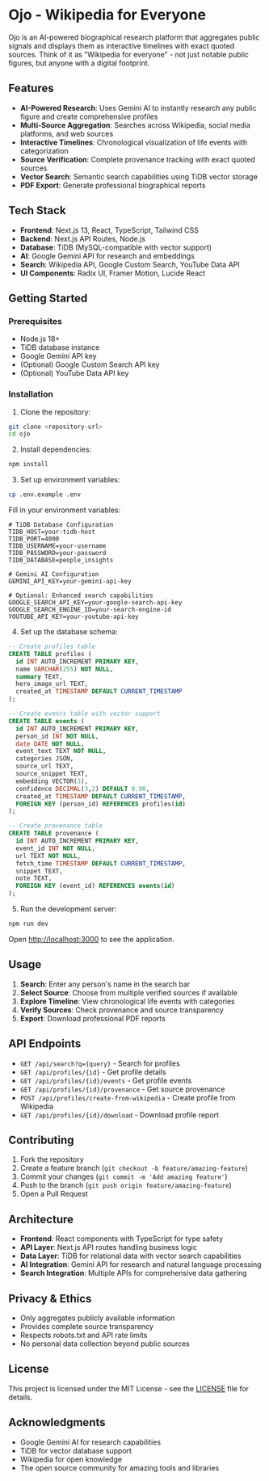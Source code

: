 # Ojo - Wikipedia for Everyone

Ojo is an AI-powered biographical research platform that aggregates public signals and displays them as interactive timelines with exact quoted sources. Think of it as "Wikipedia for everyone" - not just notable public figures, but anyone with a digital footprint.

## Features

- **AI-Powered Research**: Uses Gemini AI to instantly research any public figure and create comprehensive profiles
- **Multi-Source Aggregation**: Searches across Wikipedia, social media platforms, and web sources
- **Interactive Timelines**: Chronological visualization of life events with categorization
- **Source Verification**: Complete provenance tracking with exact quoted sources
- **Vector Search**: Semantic search capabilities using TiDB vector storage
- **PDF Export**: Generate professional biographical reports

## Tech Stack

- **Frontend**: Next.js 13, React, TypeScript, Tailwind CSS
- **Backend**: Next.js API Routes, Node.js
- **Database**: TiDB (MySQL-compatible with vector support)
- **AI**: Google Gemini API for research and embeddings
- **Search**: Wikipedia API, Google Custom Search, YouTube Data API
- **UI Components**: Radix UI, Framer Motion, Lucide React

## Getting Started

### Prerequisites

- Node.js 18+ 
- TiDB database instance
- Google Gemini API key
- (Optional) Google Custom Search API key
- (Optional) YouTube Data API key

### Installation

1. Clone the repository:
```bash
git clone <repository-url>
cd ojo
```

2. Install dependencies:
```bash
npm install
```

3. Set up environment variables:
```bash
cp .env.example .env
```

Fill in your environment variables:
```env
# TiDB Database Configuration
TIDB_HOST=your-tidb-host
TIDB_PORT=4000
TIDB_USERNAME=your-username
TIDB_PASSWORD=your-password
TIDB_DATABASE=people_insights

# Gemini AI Configuration
GEMINI_API_KEY=your-gemini-api-key

# Optional: Enhanced search capabilities
GOOGLE_SEARCH_API_KEY=your-google-search-api-key
GOOGLE_SEARCH_ENGINE_ID=your-search-engine-id
YOUTUBE_API_KEY=your-youtube-api-key
```

4. Set up the database schema:
```sql
-- Create profiles table
CREATE TABLE profiles (
  id INT AUTO_INCREMENT PRIMARY KEY,
  name VARCHAR(255) NOT NULL,
  summary TEXT,
  hero_image_url TEXT,
  created_at TIMESTAMP DEFAULT CURRENT_TIMESTAMP
);

-- Create events table with vector support
CREATE TABLE events (
  id INT AUTO_INCREMENT PRIMARY KEY,
  person_id INT NOT NULL,
  date DATE NOT NULL,
  event_text TEXT NOT NULL,
  categories JSON,
  source_url TEXT,
  source_snippet TEXT,
  embedding VECTOR(3),
  confidence DECIMAL(3,2) DEFAULT 0.90,
  created_at TIMESTAMP DEFAULT CURRENT_TIMESTAMP,
  FOREIGN KEY (person_id) REFERENCES profiles(id)
);

-- Create provenance table
CREATE TABLE provenance (
  id INT AUTO_INCREMENT PRIMARY KEY,
  event_id INT NOT NULL,
  url TEXT NOT NULL,
  fetch_time TIMESTAMP DEFAULT CURRENT_TIMESTAMP,
  snippet TEXT,
  note TEXT,
  FOREIGN KEY (event_id) REFERENCES events(id)
);
```

5. Run the development server:
```bash
npm run dev
```

Open [http://localhost:3000](http://localhost:3000) to see the application.

## Usage

1. **Search**: Enter any person's name in the search bar
2. **Select Source**: Choose from multiple verified sources if available
3. **Explore Timeline**: View chronological life events with categories
4. **Verify Sources**: Check provenance and source transparency
5. **Export**: Download professional PDF reports

## API Endpoints

- `GET /api/search?q={query}` - Search for profiles
- `GET /api/profiles/{id}` - Get profile details
- `GET /api/profiles/{id}/events` - Get profile events
- `GET /api/profiles/{id}/provenance` - Get source provenance
- `POST /api/profiles/create-from-wikipedia` - Create profile from Wikipedia
- `GET /api/profiles/{id}/download` - Download profile report

## Contributing

1. Fork the repository
2. Create a feature branch (`git checkout -b feature/amazing-feature`)
3. Commit your changes (`git commit -m 'Add amazing feature'`)
4. Push to the branch (`git push origin feature/amazing-feature`)
5. Open a Pull Request

## Architecture

- **Frontend**: React components with TypeScript for type safety
- **API Layer**: Next.js API routes handling business logic
- **Data Layer**: TiDB for relational data with vector search capabilities
- **AI Integration**: Gemini API for research and natural language processing
- **Search Integration**: Multiple APIs for comprehensive data gathering

## Privacy & Ethics

- Only aggregates publicly available information
- Provides complete source transparency
- Respects robots.txt and API rate limits
- No personal data collection beyond public sources

## License

This project is licensed under the MIT License - see the [LICENSE](LICENSE) file for details.

## Acknowledgments

- Google Gemini AI for research capabilities
- TiDB for vector database support
- Wikipedia for open knowledge
- The open source community for amazing tools and libraries